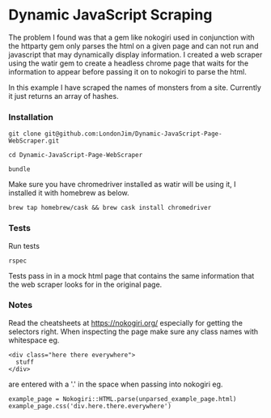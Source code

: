 # Dynamic JavaScript Scraping

The problem I found was that a gem like nokogiri used in conjunction with the httparty gem only parses the html on a given page and can not run and javascript that may dynamically display information. I created a web scraper using the watir gem to create a headless chrome page that waits for the information to appear before passing it on to nokogiri to parse the html.

In this example I have scraped the names of monsters from a site. Currently it just returns an array of hashes.

### Installation

`git clone git@github.com:LondonJim/Dynamic-JavaScript-Page-WebScraper.git`

`cd Dynamic-JavaScript-Page-WebScraper`

`bundle`

Make sure you have chromedriver installed as watir will be using it, I installed it with homebrew as below.

`brew tap homebrew/cask && brew cask install chromedriver`

### Tests

Run tests

`rspec`

Tests pass in in a mock html page that contains the same information that the web scraper looks for in the original page.

### Notes

Read the cheatsheets at https://nokogiri.org/ especially for getting the selectors right. When inspecting the page make sure any class names with whitespace eg.
```
<div class="here there everywhere">
  stuff
</div>
```
are entered with a '.' in the space when passing into nokogiri eg.
```
example_page = Nokogiri::HTML.parse(unparsed_example_page.html)
example_page.css('div.here.there.everywhere')
```
